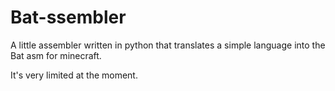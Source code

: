 # Bat-ssembler

A little assembler written in python that translates a simple language into the Bat asm for minecraft.

It's very limited at the moment.
